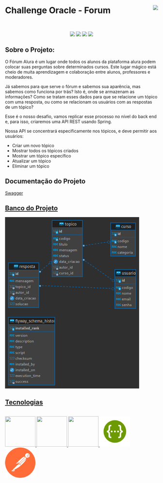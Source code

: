 # Challenge Oracle - Forum  <img align="right" src="https://cursos.alura.com.br/assets/images/certificates/new/logo/oracle-one-logo.png"><br><br>

<p align="center">
    <img src="https://img.shields.io/static/v1?label=JAVA&message=1.8&color=blue&style=for-the-badge"/>
    <img src="https://img.shields.io/static/v1?label=Spring&message=ONE&color=blue&style=for-the-badge" />
    <img src="http://img.shields.io/static/v1?label=Oracle&message=ONE&color=blue&style=for-the-badge"/>
    <img src="http://img.shields.io/static/v1?label=STATUS&message=FINALIZADO&color=blue&style=for-the-badge"/>
</p>

## Sobre o Projeto:
O Fórum Alura é um lugar onde todos os alunos da plataforma alura podem colocar suas perguntas sobre determinados cursos. Este lugar mágico está cheio de muita aprendizagem e colaboração entre alunos, professores e moderadores.

Já sabemos para que serve o fórum e sabemos sua aparência, mas sabemos como funciona por trás? Isto é, onde se armazenam as informações? Como se tratam esses dados para que se relacione um tópico com uma resposta, ou como se relacionam os usuários com as respostas de um tópico?

Esse é o nosso desafio, vamos replicar esse processo no nível do back end e, para isso, criaremos uma API REST usando Spring.

Nossa API se concentrará especificamente nos tópicos, e deve permitir aos usuários:

  -  Criar um novo tópico
  -  Mostrar todos os tópicos criados
  -  Mostrar um tópico específico
  -  Atualizar um tópico
  -  Eliminar um tópico


## Documentação do Projeto
<a href="http://localhost:8080/swagger-ui/index.html">Swagger


## Banco do Projeto
<img src="https://raw.githubusercontent.com/juancassiano/forum-alura/master/src/main/resources/assets/forum_alura_api.png" />


## Tecnologias

<div style="display: inline_block"><br>
  <img height="100" width="100" src="https://cdn.jsdelivr.net/gh/devicons/devicon/icons/java/java-original-wordmark.svg">
  <img height="100" width="100" src="https://cdn.jsdelivr.net/gh/devicons/devicon/icons/spring/spring-original.svg">
  <img height="100" width="100" src="https://cdn.jsdelivr.net/gh/devicons/devicon/icons/mysql/mysql-original-wordmark.svg">
  <img height="100" width="100" src="https://raw.githubusercontent.com/juancassiano/forum-alura/fd2167ae604c808a8c6c02f4bddb4e0c8b585584/src/main/resources/assets/swagger-svgrepo-com.svg">
  <img height="100" width="100" src="https://raw.githubusercontent.com/juancassiano/forum-alura/fd2167ae604c808a8c6c02f4bddb4e0c8b585584/src/main/resources/assets/postman-icon-svgrepo-com.svg">

</div>

